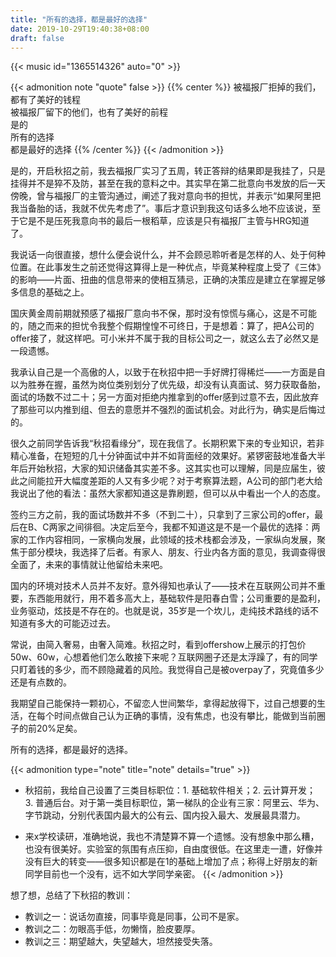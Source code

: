 ```yaml
---
title: "所有的选择，都是最好的选择"
date: 2019-10-29T19:40:38+08:00
draft: false
---
```


{{< music id="1365514326" auto="0" >}}

{{< admonition note "quote" false >}}
{{% center %}}
被福报厂拒掉的我们，都有了美好的钱程  
被福报厂留下的他们，也有了美好的前程  
是的  
所有的选择  
都是最好的选择
{{% /center %}}
{{< /admonition >}}

是的，开启秋招之前，我去福报厂实习了五周，转正答辩的结果即是我挂了，只是挂得并不是猝不及防，甚至在我的意料之中。其实早在第二批意向书发放的后一天傍晚，曾与福报厂的主管沟通过，阐述了我对意向书的担忧，并表示“如果阿里把我当备胎的话，我就不优先考虑了”。事后才意识到我这句话多么地不应该说，至于它是不是压死我意向书的最后一根稻草，应该是只有福报厂主管与HRG知道了。

我说话一向很直接，想什么便会说什么，并不会顾忌聆听者是怎样的人、处于何种位置。在此事发生之前还觉得这算得上是一种优点，毕竟某种程度上受了《三体》的影响——片面、扭曲的信息带来的使相互猜忌，正确的决策应是建立在掌握足够多信息的基础之上。

国庆黄金周前期就预感了福报厂意向书不保，那时没有惊慌与痛心，这是不可能的，随之而来的担忧令我整个假期惶惶不可终日，于是想着：算了，把A公司的offer接了，就这样吧。可小米并不属于我的目标公司之一，就这么去了必然又是一段遗憾。

我承认自己是一个高傲的人，以致于在秋招中把一手好牌打得稀烂——一方面是自以为胜券在握，虽然为岗位类别划分了优先级，却没有认真面试、努力获取备胎，面试的场数不过二十；另一方面对拒绝内推拿到的offer感到过意不去，因此放弃了那些可以内推到组、但去的意愿并不强烈的面试机会。对此行为，确实是后悔过的。

很久之前同学告诉我“秋招看缘分”，现在我信了。长期积累下来的专业知识，若非精心准备，在短短的几十分钟面试中并不如背面经的效果好。紧锣密鼓地准备大半年后开始秋招，大家的知识储备其实差不多。这其实也可以理解，同是应届生，彼此之间能拉开大幅度差距的人又有多少呢？对于考察算法题，A公司的部门老大给我说出了他的看法：虽然大家都知道这是靠刷题，但可以从中看出一个人的态度。

签约三方之前，我的面试场数并不多（不到二十），只拿到了三家公司的offer，最后在B、C两家之间徘徊。决定后至今，我都不知道这是不是一个最优的选择：两家的工作内容相同，一家横向发展，此领域的技术栈都会涉及，一家纵向发展，聚焦于部分模块，我选择了后者。有家人、朋友、行业内各方面的意见，我调查得很全面了，未来的事情就让他留给未来吧。

国内的环境对技术人员并不友好。意外得知也承认了——技术在互联网公司并不重要，东西能用就行，用不着多高大上，基础软件是阳春白雪；公司重要的是盈利，业务驱动，炫技是不存在的。也就是说，35岁是一个坎儿，走纯技术路线的话不知道有多大的可能迈过去。

常说，由简入奢易，由奢入简难。秋招之时，看到offershow上展示的打包价50w、60w，心想着他们怎么敢接下来呢？互联网圈子还是太浮躁了，有的同学只盯着钱的多少，而不顾隐藏着的风险。我觉得自己是被overpay了，究竟值多少还是有点数的。

我期望自己能保持一颗初心，不留恋人世间繁华，拿得起放得下，过自己想要的生活，在每个时间点做自己认为正确的事情，没有焦虑，也没有攀比，能做到当前圈子的前20%足矣。

所有的选择，都是最好的选择。

{{< admonition type="note" title="note" details="true" >}}

- 秋招前，我给自己设置了三类目标职位：1. 基础软件相关；2. 云计算开发； 3. 普通后台。对于第一类目标职位，第一梯队的企业有三家：阿里云、华为、字节跳动，分别代表国内最大的公有云、国内投入最大、发展最具潜力。<br>

- 来x学校读研，准确地说，我也不清楚算不算一个遗憾。没有想象中那么糟，也没有很美好。实验室的氛围有点压抑，自由度很低。在这里走一遭，好像并没有巨大的转变——很多知识都是在1的基础上增加了点；称得上好朋友的新同学目前也一个没有，远不如大学同学亲密。
{{< /admonition >}}

想了想，总结了下秋招的教训：

- 教训之一：说话勿直接，同事毕竟是同事，公司不是家。
- 教训之二：勿眼高手低，勿懒惰，脸皮要厚。
- 教训之三：期望越大，失望越大，坦然接受失落。

<!--
时间线：

- 2019.03.20 任振内推阿里巴巴基础设施研发实习生职位
- 2019.04.05 收到阿里巴巴录用意向书
- 2019.06.22 取花名岭南
- 2019.07.01 入职阿里巴巴，阿里云下马涛负责的操作系统团队，主管杨勇(智彻)
- 2019.08.09 傍晚离职阿里巴巴，随后投递华为
- 2019.08.31 参加华为在华科举办的岗位介绍会
- 2019.09.10 阿里巴巴实习生转正答辩，此天亦为阿里巴巴30周年庆
- 2019.09.11 收到小米offer(Linux内核研发工程师)
- 2019.09.19 参加华为面试
- 2019.10.08 王元良内推字节跳动
- 2019.10.10 得知阿里巴巴已发三批offer，仍未包含我，跟杨勇确认是offer未通过审批
来，也放弃转组的可能
- 2019.10.12 三面字节跳动
- 2019.10.20 下午华为人工心理测评，晚上收到字节跳动offer call(后端开发工程师——
基础架构岗位, 虚拟化相关岗位)
- 2019.10.22 下午，见面张铎
- 2019.10.28 华为第三方澄清心理测评审批通过，晚上收到签约通知
- 2019.10.29 签约华为(2012, 中央软件院, 欧拉实验室)
-->
